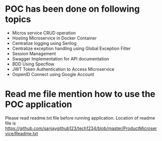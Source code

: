# POC has been done on following topics
* Micros service CRUD operation
* Hosting Microservice in Docker Container
* Centralize logging using Serilog
* Centralize exception handling using Global Exception Filter
* Session Management
* Swagger Implementation for API documentation 
* BDD Using Specflow
* JWT Token Authentication to Access Microservice
* OopenID Connect using Google Account

# Read me file mention how to use the POC application
Please read readme.txt file before running application.
Location of readme file is https://github.com/sanjaygithub123/tech1234/blob/master/ProductMicroservice/Readme.txt
